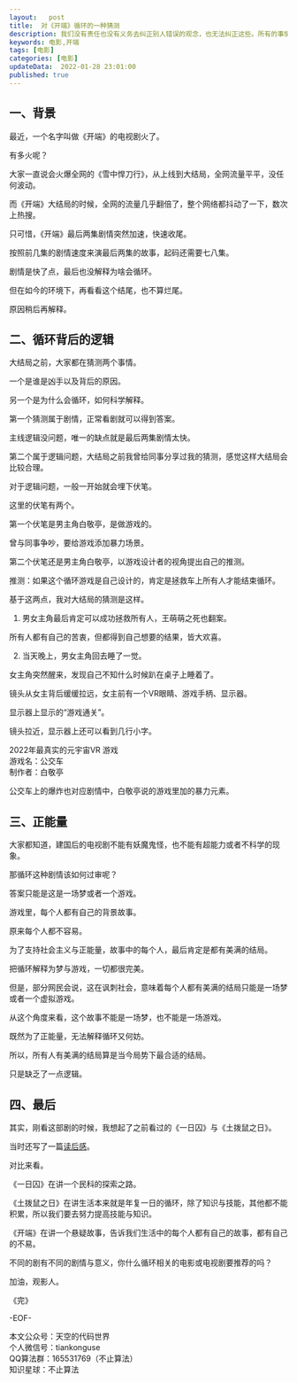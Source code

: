 ```yaml
---   
layout:   post  
title:  对《开端》循环的一种猜测   
description: 我们没有责任也没有义务去纠正别人错误的观念，也无法纠正这些。所有的事情，都让时间去慢慢纠正吧。  
keywords: 电影,开端 
tags: [电影]  
categories: [电影]  
updateData:  2022-01-28 23:01:00  
published: true  
---  
```



## 一、背景  


最近，一个名字叫做《开端》的电视剧火了。  


有多火呢？  


大家一直说会火爆全网的《雪中悍刀行》，从上线到大结局，全网流量平平，没任何波动。  


而《开端》大结局的时候，全网的流量几乎翻倍了，整个网络都抖动了一下，数次上热搜。  


只可惜，《开端》最后两集剧情突然加速，快速收尾。  


按照前几集的剧情速度来演最后两集的故事，起码还需要七八集。  


剧情是快了点，最后也没解释为啥会循环。  


但在如今的环境下，再看看这个结尾，也不算烂尾。  


原因稍后再解释。  


## 二、循环背后的逻辑  


大结局之前，大家都在猜测两个事情。  


一个是谁是凶手以及背后的原因。  


另一个是为什么会循环，如何科学解释。  


第一个猜测属于剧情，正常看剧就可以得到答案。  

主线逻辑没问题，唯一的缺点就是最后两集剧情太快。  


第二个属于逻辑问题，大结局之前我曾给同事分享过我的猜测，感觉这样大结局会比较合理。  


对于逻辑问题，一般一开始就会埋下伏笔。  


这里的伏笔有两个。  


第一个伏笔是男主角白敬亭，是做游戏的。  


曾与同事争吵，要给游戏添加暴力场景。  


第二个伏笔还是男主角白敬亭，以游戏设计者的视角提出自己的推测。  


推测：如果这个循环游戏是自己设计的，肯定是拯救车上所有人才能结束循环。  


基于这两点，我对大结局的猜测是这样。  


1. 男女主角最后肯定可以成功拯救所有人，王萌萌之死也翻案。  


所有人都有自己的苦衷，但都得到自己想要的结果，皆大欢喜。  


2. 当天晚上，男女主角回去睡了一觉。  


女主角突然醒来，发现自己不知什么时候趴在桌子上睡着了。  


镜头从女主背后缓缓拉远，女主前有一个VR眼睛、游戏手柄、显示器。  


显示器上显示的“游戏通关”。  


镜头拉近，显示器上还可以看到几行小字。  


2022年最真实的元宇宙VR 游戏  
游戏名：公交车  
制作者：白敬亭  


公交车上的爆炸也对应剧情中，白敬亭说的游戏里加的暴力元素。  


## 三、正能量  


大家都知道，建国后的电视剧不能有妖魔鬼怪，也不能有超能力或者不科学的现象。  


那循环这种剧情该如何过审呢？  


答案只能是这是一场梦或者一个游戏。  


游戏里，每个人都有自己的背景故事。  


原来每个人都不容易。  


为了支持社会主义与正能量，故事中的每个人，最后肯定是都有美满的结局。  


把循环解释为梦与游戏，一切都很完美。  


但是，部分网民会说，这在讽刺社会，意味着每个人都有美满的结局只能是一场梦或者一个虚拟游戏。  


从这个角度来看，这个故事不能是一场梦，也不能是一场游戏。  


既然为了正能量，无法解释循环又何妨。  


所以，所有人有美满的结局算是当今局势下最合适的结局。  


只是缺乏了一点逻辑。  


## 四、最后  


其实，刚看这部剧的时候，我想起了之前看过的《一日囚》与《土拨鼠之日》。  


当时还写了一篇[读后感](https://mp.weixin.qq.com/s?__biz=MzI2NDA0NDM1MA==&mid=2650109857&idx=1&sn=33381a6d2bab8c996d2d9c478abc5c33&scene=21#wechat_redirect)。  


对比来看。  


《一日囚》在讲一个民科的探索之路。  


《土拨鼠之日》在讲生活本来就是年复一日的循环，除了知识与技能，其他都不能积累，所以我们要去努力提高技能与知识。  


《开端》在讲一个悬疑故事，告诉我们生活中的每个人都有自己的故事，都有自己的不易。  


不同的剧有不同的剧情与意义，你什么循环相关的电影或电视剧要推荐的吗？  


加油，观影人。  

《完》    


-EOF-  


本文公众号：天空的代码世界  
个人微信号：tiankonguse  
QQ算法群：165531769（不止算法）  
知识星球：不止算法  

